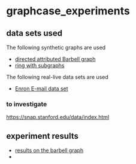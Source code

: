 # graphcase_experiments

## data sets used
The following synthetic graphs are used

- [directed attributed Barbell graph](graphcase_experiments/graphs/barbellgraphs/barbell.md)
- [ring with subgraphs](graphcase_experiments/graphs/ring_graph/ring.md)

The following real-live data sets are used
- [Enron E-mail data set](graphcase_experiments/graphs/enron/enron.md)

### to investigate
https://snap.stanford.edu/data/index.html

## experiment results

- [results on the barbell graph](graphcase_experiments/experiments/barbell_exp.md)
- 

